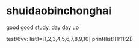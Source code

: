 # shuidaobinchonghai
good good study, day day up

test/6vv:
list1=[1,2,3,4,5,6,7,8,9,10]
print(list1[1:11:2])
